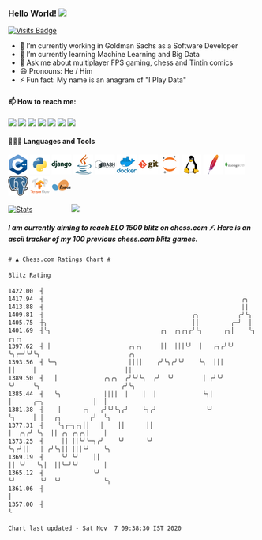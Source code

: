   ### Hello World!  <img src="https://github.com/sciencepal/sciencepal/blob/master/assets/Hi.gif" width="29px">
  [![Visits Badge](https://badges.pufler.dev/visits/sciencepal/sciencepal)](https://badges.pufler.dev/visits/sciencepal/sciencepal)
  
  - 🔭 I’m currently working in Goldman Sachs as a Software Developer
  - 🌱 I’m currently learning Machine Learning and Big Data
  - 💬 Ask me about multiplayer FPS gaming, chess and Tintin comics
  - 😄 Pronouns: He / Him
  - ⚡ Fun fact: My name is an anagram of "I Play Data"
  
  #### 📫 How to reach me:   
  [<img src="https://upload.wikimedia.org/wikipedia/commons/8/83/Steam_icon_logo.svg" width="3.5%"/>](https://steamcommunity.com/id/mongocds/)
  [<img src="https://github.com/sciencepal/sciencepal/blob/master/assets/discord-round.svg" width="3.5%"/>](https://discord.gg/MnUUbHe)
  [<img src="https://img.icons8.com/color/48/000000/twitter.png" width="3.5%"/>](https://twitter.com/sciencepal)
  [<img src="https://img.icons8.com/color/48/000000/linkedin.png" width="3.5%"/>](https://www.linkedin.com/in/adityapal1/)
  [<img src="https://img.icons8.com/fluent/48/000000/facebook-new.png" width="3.5%"/>](https://www.facebook.com/sciencepal/)
  [<img src="https://img.icons8.com/fluent/48/000000/instagram-new.png" width="3.5%"/>](https://www.instagram.com/aditya_sciencepal/)
  <a href="mailto:aditya.pal.science@gmail.com"> <img src="https://img.icons8.com/fluent/48/000000/gmail.png" width="3.5%"/> </a>
  
  #### 👨🏻‍💻 Languages and Tools <br />
  <code><img height="40" src="https://raw.githubusercontent.com/github/explore/80688e429a7d4ef2fca1e82350fe8e3517d3494d/topics/cpp/cpp.png"></code>
  <code><img height="40" src="https://raw.githubusercontent.com/github/explore/80688e429a7d4ef2fca1e82350fe8e3517d3494d/topics/python/python.png"></code>
  <code><img height="40" src="https://raw.githubusercontent.com/github/explore/80688e429a7d4ef2fca1e82350fe8e3517d3494d/topics/django/django.png"></code>
  <code><img height="40" src="https://raw.githubusercontent.com/github/explore/80688e429a7d4ef2fca1e82350fe8e3517d3494d/topics/java/java.png"></code>
  <code><img height="40" src="https://raw.githubusercontent.com/github/explore/80688e429a7d4ef2fca1e82350fe8e3517d3494d/topics/bash/bash.png"></code>
  <code><img height="40" src="https://raw.githubusercontent.com/github/explore/80688e429a7d4ef2fca1e82350fe8e3517d3494d/topics/docker/docker.png"></code>
  <code><img height="40" src="https://raw.githubusercontent.com/github/explore/80688e429a7d4ef2fca1e82350fe8e3517d3494d/topics/git/git.png"></code>
  <code><img height="40" src="https://raw.githubusercontent.com/github/explore/80688e429a7d4ef2fca1e82350fe8e3517d3494d/topics/jupyter-notebook/jupyter-notebook.png"></code>
  <code><img height="40" src="https://raw.githubusercontent.com/github/explore/80688e429a7d4ef2fca1e82350fe8e3517d3494d/topics/linux/linux.png"></code>
  <code><img height="40" src="https://raw.githubusercontent.com/github/explore/80688e429a7d4ef2fca1e82350fe8e3517d3494d/topics/maven/maven.png"></code>
  <code><img height="40" src="https://raw.githubusercontent.com/github/explore/80688e429a7d4ef2fca1e82350fe8e3517d3494d/topics/mongodb/mongodb.png"></code>
  <code><img height="40" src="https://raw.githubusercontent.com/github/explore/80688e429a7d4ef2fca1e82350fe8e3517d3494d/topics/postgresql/postgresql.png"></code>
  <code><img height="40" src="https://raw.githubusercontent.com/github/explore/80688e429a7d4ef2fca1e82350fe8e3517d3494d/topics/tensorflow/tensorflow.png"></code>
  <code><img height="40" src="https://raw.githubusercontent.com/github/explore/80688e429a7d4ef2fca1e82350fe8e3517d3494d/topics/scikit-learn/scikit-learn.png"></code>
  
  [![Stats](https://github-readme-stats.vercel.app/api?username=sciencepal&show_icons=true&theme=radical)](https://github-readme-stats.vercel.app/api?username=sciencepal&show_icons=true&theme=radical)&nbsp; &nbsp; &nbsp; &nbsp; &nbsp; &nbsp; &nbsp; &nbsp; &nbsp; &nbsp; <img src="https://github.com/sciencepal/sciencepal/blob/master/assets/saved.gif" width="195">
  
  ##### I am currently aiming to reach ELO 1500 blitz on chess.com ⚡. Here is an ascii tracker of my 100 previous chess.com blitz games.

  ```
  # ♟︎ Chess.com Ratings Chart #
  
  Blitz Rating

 1422.00  ┤
 1417.94  ┤                                                        ╭╮
 1413.88  ┤                                                        ││
 1409.81  ┤                                          ╭╮           ╭╯╰╮
 1405.75  ┼╮                                         ││         ╭─╯  │
 1401.69  ┤╰╮                               ╭╮  ╭╮╭╮╭╯╰╮      ╭╮│    ╰╮   ╭╮╭╮
 1397.62  ┤ │                      ╭╮╭╮     ││  │││╰╯  │   ╭╮╭╯╰╯     ╰╮╭─╯╰╯╰╮                         ╭╮
 1393.56  ┤ ╰─╮                    ││││    ╭╯╰╮╭╯╰╯    ╰╮  │││         ││     │                         ││
 1389.50  ┤   │             ╭╮╭╮  ╭╯╰╯╰╮  ╭╯  ╰╯        │ ╭╯╰╯         ╰╯     ╰╮                       ╭╯╰╮
 1385.44  ┤   ╰╮            ││││  │    │  │             ╰╮│                    │      ╭─╮              │  │
 1381.38  ┤    │      ╭╮   ╭╯╰╯╰╮╭╯    ╰╮╭╯              ╰╯                    ╰╮     │ │   ╭╮        ╭╯  ╰╮
 1377.31  ┤    ╰╮╭─╮╭╮││   │    ││      ││                                      │  ╭╮╭╯ ╰╮  ││ ╭╮ ╭╮╭╮│    │
 1373.25  ┤     ││ ││╰╯╰─╮╭╯    ╰╯      ╰╯                                      ╰╮╭╯││   │ ╭╯╰╮││ │││╰╯    ╰╮
 1369.19  ┤     ╰╯ ╰╯    ││                                                      ││ ╰╯   ╰╮│  ││╰─╯╰╯       │
 1365.12  ┤              ╰╯                                                      ╰╯       ╰╯  ╰╯            ╰╮
 1361.06  ┤                                                                                                  │
 1357.00  ┤                                                                                                  ╰

Chart last updated - Sat Nov  7 09:38:30 IST 2020  
  ```
  
